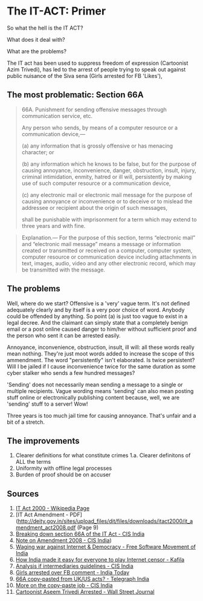 The IT-ACT: Primer
==========

So what the hell is the IT ACT?

What does it deal with? 

What are the problems?

The IT act has been used to suppress freedom of expression (Cartoonist Azim Trivedi), has led to the arrest of people trying to speak out against public nuisance of the Siva sena (Girls arrested for FB 'Likes'), 

The most problematic: Section 66A
---------------------------------

> 66A. Punishment for sending offensive messages through communication service, etc.
> 
> Any person who sends, by means of a computer resource or a communication device,—
> 
> (a) any information that is grossly offensive or has menacing character; or
> 
> (b) any information which he knows to be false, but for the purpose of causing annoyance, inconvenience, danger, obstruction, insult, injury, criminal intimidation, enmity, hatred or ill will, persistently by making use of such computer resource or a communication device,
> 
> (c) any electronic mail or electronic mail message for the purpose of causing annoyance or inconvenience or to deceive or to mislead the addressee or recipient about the origin of such messages,
> 
> shall be punishable with imprisonment for a term which may extend to three years and with fine.
 

> Explanation.— For the purpose of this section, terms “electronic mail” and “electronic mail message” means a message or information created or transmitted or received on a computer, computer system, computer resource or communication device including attachments in text, images, audio, video and any other electronic record, which may be transmitted with the message.

The problems
------------

Well, where do we start? Offensive is a 'very' vague term. It's not defined adequately clearly and by itself is a very poor choice of word. Anybody could be offended by anything. So point (a) is just too vague to exist in a legal decree. And the claimant can simply state that a completely benign email or a post online caused danger to him/her without sufficient proof and the person who sent it can be arrested easily.

Annoyance, inconvenience, obstruction, insult, ill will: all these words really mean nothing. They're just moot words added to increase the scope of this ammendment. The word "persistently" isn't elaborated. Is twice persistent? Will I be jailed if I cause inconvenience twice for the same duration as some cyber stalker who sends a few hundred messages? 

'Sending' does not necessarily mean sending a message to a single or multiple recipients. Vague wording means 'sending' can also mean posting stuff online or electronically publishing content because, well, we are 'sending' stuff to a server! Wow!

Three years is too much jail time for causing annoyance. That's unfair and a bit of a stretch. 

The improvements
----------------
1. Clearer definitions for what constitute crimes
1.a. Clearer definitons of ALL the terms 
2. Uniformity with offline legal processes
3. Burden of proof should be on accuser

## Sources

1. [IT Act 2000 - Wikipedia Page](https://en.wikipedia.org/wiki/Information_Technology_Act_2000)
2. [IT Act Amendment - PDF](http://deity.gov.in/sites/upload_files/dit/files/downloads/itact2000/it_amendment_act2008.pdf (Page 9)
3. [Breaking down section 66A of the IT Act - CIS India](http://cis-india.org/internet-governance/blog/breaking-down-section-66-a-of-the-it-act)
4. [Note on Amendment 2008 - CIS India](http://cis-india.org/internet-governance/publications/it-act/short-note-on-amendment-act-2008))
5. [Waging war against Internet & Democracy - Free Software Movement of India](http://fsmi.in/waging-war-against-internet-and-democracy)
6. [How India made it easy for everyone to play Internet censor - Kafila](http://kafila.org/2012/03/23/how-india-made-it-easy-for-everyone-to-play-internet-censor/)
7. [Analysis if intermediaries guidelines - CIS India](http://cis-india.org/internet-governance/constitutional-analysis-of-intermediaries-guidelines-rules)
8. [Girls arrested over FB comment - India Today](http://indiatoday.intoday.in/story/facebook-arrest-section-66-a-it-act-supreme-court-government/1/235327.html)
9. [66A copy-pasted from UK/US acts? - Telegraph India](http://www.telegraphindia.com/1121203/jsp/frontpage/story_16268138.jsp#.UMbCXaxWGZR)
10. [More on the copy-paste job - CIS India](http://cis-india.org/news/telegraphindia-december-3-2012-gs-mudur-66a-cut-and-paste-job)
11. [Cartoonist Aseem Trivedi Arrested - Wall Street Journal](http://blogs.wsj.com/indiarealtime/2012/01/04/cartoonist-faces-ban-on-right-to-poke-fun/)
